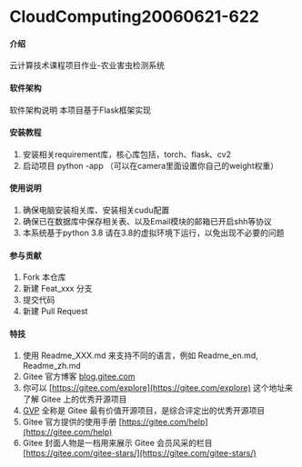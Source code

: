 # CloudComputing20060621-622

#### 介绍
云计算技术课程项目作业-农业害虫检测系统

#### 软件架构
软件架构说明
本项目基于Flask框架实现


#### 安装教程

1.  安装相关requirement库，核心库包括，torch、flask、cv2
2.  启动项目 python -app （可以在camera里面设置你自己的weight权重）

#### 使用说明

1. 确保电脑安装相关库、安装相关cudu配置
2. 确保已在数据库中保存相关表、以及Email模块的邮箱已开启shh等协议
3. 本系统基于python 3.8 请在3.8的虚拟环境下运行，以免出现不必要的问题

#### 参与贡献

1.  Fork 本仓库
2.  新建 Feat_xxx 分支
3.  提交代码
4.  新建 Pull Request


#### 特技

1.  使用 Readme\_XXX.md 来支持不同的语言，例如 Readme\_en.md, Readme\_zh.md
2.  Gitee 官方博客 [blog.gitee.com](https://blog.gitee.com)
3.  你可以 [https://gitee.com/explore](https://gitee.com/explore) 这个地址来了解 Gitee 上的优秀开源项目
4.  [GVP](https://gitee.com/gvp) 全称是 Gitee 最有价值开源项目，是综合评定出的优秀开源项目
5.  Gitee 官方提供的使用手册 [https://gitee.com/help](https://gitee.com/help)
6.  Gitee 封面人物是一档用来展示 Gitee 会员风采的栏目 [https://gitee.com/gitee-stars/](https://gitee.com/gitee-stars/)

